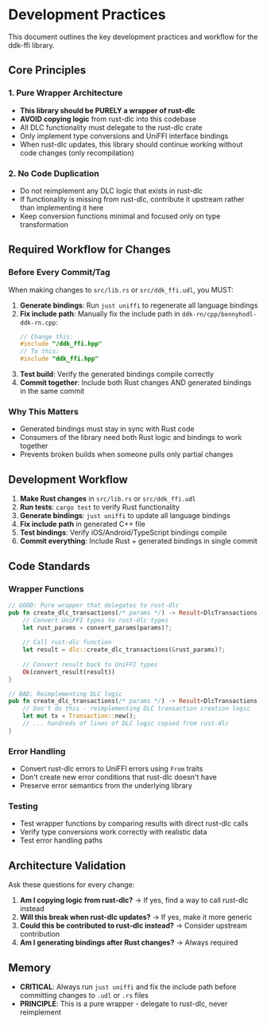 # Development Practices

This document outlines the key development practices and workflow for the ddk-ffi library.

## Core Principles

### 1. Pure Wrapper Architecture
- **This library should be PURELY a wrapper of rust-dlc**
- **AVOID copying logic** from rust-dlc into this codebase
- All DLC functionality must delegate to the rust-dlc crate
- Only implement type conversions and UniFFI interface bindings
- When rust-dlc updates, this library should continue working without code changes (only recompilation)

### 2. No Code Duplication
- Do not reimplement any DLC logic that exists in rust-dlc
- If functionality is missing from rust-dlc, contribute it upstream rather than implementing it here
- Keep conversion functions minimal and focused only on type transformation

## Required Workflow for Changes

### Before Every Commit/Tag
When making changes to `src/lib.rs` or `src/ddk_ffi.udl`, you MUST:

1. **Generate bindings**: Run `just uniffi` to regenerate all language bindings
2. **Fix include path**: Manually fix the include path in `ddk-rn/cpp/bennyhodl-ddk-rn.cpp`:
   ```cpp
   // Change this:
   #include "/ddk_ffi.hpp"
   // To this:  
   #include "ddk_ffi.hpp"
   ```
3. **Test build**: Verify the generated bindings compile correctly
4. **Commit together**: Include both Rust changes AND generated bindings in the same commit

### Why This Matters
- Generated bindings must stay in sync with Rust code
- Consumers of the library need both Rust logic and bindings to work together
- Prevents broken builds when someone pulls only partial changes

## Development Workflow

1. **Make Rust changes** in `src/lib.rs` or `src/ddk_ffi.udl`
2. **Run tests**: `cargo test` to verify Rust functionality
3. **Generate bindings**: `just uniffi` to update all language bindings  
4. **Fix include path** in generated C++ file
5. **Test bindings**: Verify iOS/Android/TypeScript bindings compile
6. **Commit everything**: Include Rust + generated bindings in single commit

## Code Standards

### Wrapper Functions
```rust
// GOOD: Pure wrapper that delegates to rust-dlc
pub fn create_dlc_transactions(/* params */) -> Result<DlcTransactions, DLCError> {
    // Convert UniFFI types to rust-dlc types
    let rust_params = convert_params(params)?;
    
    // Call rust-dlc function
    let result = dlc::create_dlc_transactions(&rust_params)?;
    
    // Convert result back to UniFFI types
    Ok(convert_result(result))
}

// BAD: Reimplementing DLC logic
pub fn create_dlc_transactions(/* params */) -> Result<DlcTransactions, DLCError> {
    // Don't do this - reimplementing DLC transaction creation logic
    let mut tx = Transaction::new();
    // ... hundreds of lines of DLC logic copied from rust-dlc
}
```

### Error Handling
- Convert rust-dlc errors to UniFFI errors using `From` traits
- Don't create new error conditions that rust-dlc doesn't have
- Preserve error semantics from the underlying library

### Testing
- Test wrapper functions by comparing results with direct rust-dlc calls
- Verify type conversions work correctly with realistic data
- Test error handling paths

## Architecture Validation

Ask these questions for every change:
1. **Am I copying logic from rust-dlc?** → If yes, find a way to call rust-dlc instead
2. **Will this break when rust-dlc updates?** → If yes, make it more generic
3. **Could this be contributed to rust-dlc instead?** → Consider upstream contribution
4. **Am I generating bindings after Rust changes?** → Always required

## Memory
- **CRITICAL**: Always run `just uniffi` and fix the include path before committing changes to `.udl` or `.rs` files
- **PRINCIPLE**: This is a pure wrapper - delegate to rust-dlc, never reimplement